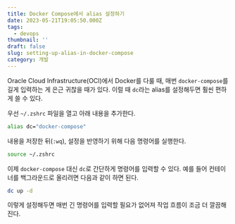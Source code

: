 ```yaml
---
title: Docker Compose에서 alias 설정하기
date: 2023-05-21T19:05:50.000Z
tags:
  - devops
thumbnail: ''
draft: false
slug: setting-up-alias-in-docker-compose
category: 개발
---
```


Oracle Cloud Infrastructure(OCI)에서 Docker를 다룰 때, 매번 `docker-compose`를 길게 입력하는 게 은근 귀찮을 때가 있다. 이럴 때 `dc`라는 alias를 설정해두면 훨씬 편하게 쓸 수 있다.

우선 `~/.zshrc` 파일을 열고 아래 내용을 추가한다.

```sh
alias dc="docker-compose"
```

내용을 저장한 뒤(`:wq`), 설정을 반영하기 위해 다음 명령어를 실행한다.

```sh
source ~/.zshrc
```

이제 `docker-compose` 대신 `dc`로 간단하게 명령어를 입력할 수 있다. 예를 들어 컨테이너를 백그라운드로 올리려면 다음과 같이 하면 된다.

```sh
dc up -d
```

이렇게 설정해두면 매번 긴 명령어를 입력할 필요가 없어져 작업 흐름이 조금 더 깔끔해진다.

